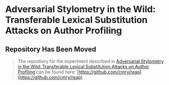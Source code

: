 # Adversarial Stylometry in the Wild: Transferable Lexical Substitution Attacks on Author Profiling

## Repository Has Been Moved

> The repostiory for the experiment described in [Adversarial Stylometry in the Wild: Transferable Lexical Substitution Attacks on Author Profiling](https://arxiv.org/abs/2101.11310) can be found here: [https://github.com/cmry/reap](https://github.com/cmry/reap).
